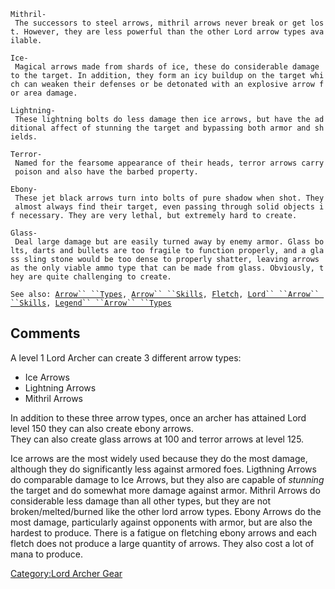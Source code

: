 `Mithril- The successors to steel arrows, mithril arrows never break or get lost. However, they are less powerful than the other Lord arrow types available.`

`Ice- Magical arrows made from shards of ice, these do considerable damage to the target. In addition, they form an icy buildup on the target which can weaken their defenses or be detonated with an explosive arrow for area damage.`

`Lightning- These lightning bolts do less damage then ice arrows, but have the additional affect of stunning the target and bypassing both armor and shields.`

`Terror- Named for the fearsome appearance of their heads, terror arrows carry poison and also have the barbed property.`

`Ebony- These jet black arrows turn into bolts of pure shadow when shot. They almost always find their target, even passing through solid objects if necessary. They are very lethal, but extremely hard to create.`

`Glass- Deal large damage but are easily turned away by enemy armor. Glass bolts, darts and bullets are too fragile to function properly, and a glass sling stone would be too dense to properly shatter, leaving arrows as the only viable ammo type that can be made from glass. Obviously, they are quite challenging to create.`

`See also: `[`Arrow`` ``Types`](Arrow_Types "wikilink")`, `[`Arrow`` ``Skills`](Arrow_Skills "wikilink")`, `[`Fletch`](Fletch "wikilink")`, `[`Lord`` ``Arrow`` ``Skills`](Lord_Arrow_Skills "wikilink")`, `[`Legend`` ``Arrow`` ``Types`](Legend_Arrow_Types "wikilink")

## Comments

A level 1 Lord Archer can create 3 different arrow types:  

-   Ice Arrows
-   Lightning Arrows
-   Mithril Arrows

In addition to these three arrow types, once an archer has attained Lord
level 150 they can also create ebony arrows.  
They can also create glass arrows at 100 and terror arrows at level 125.

Ice arrows are the most widely used because they do the most damage,
although they do significantly less against armored foes. Ligthning
Arrows do comparable damage to Ice Arrows, but they also are capable of
*stunning* the target and do somewhat more damage against armor. Mithril
Arrows do considerable less damage than all other types, but they are
not broken/melted/burned like the other lord arrow types. Ebony Arrows
do the most damage, particularly against opponents with armor, but are
also the hardest to produce. There is a fatigue on fletching ebony
arrows and each fletch does not produce a large quantity of arrows. They
also cost a lot of mana to produce.

[Category:Lord Archer Gear](Category:Lord_Archer_Gear "wikilink")
